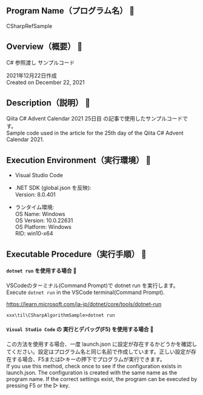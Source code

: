 ## Program Name（プログラム名） 👻
CSharpRefSample

## Overview（概要） 👻
C# 参照渡し サンプルコード<br>

2021年12月22日作成<br>
Created on December 22, 2021

## Description（説明） 👻
Qiita C# Advent Calendar 2021 25日目 の記事で使用したサンプルコードです。<br>
Sample code used in the article for the 25th day of the Qiita C# Advent Calendar 2021.

## Execution Environment（実行環境） 👻
* Visual Studio Code<br>
* .NET SDK (global.json を反映):<br>
Version:   8.0.401<br>

* ランタイム環境:<br>
 OS Name:     Windows<br>
 OS Version:  10.0.22631<br>
 OS Platform: Windows<br>
 RID:         win10-x64<br>

## Executable Procedure（実行手順） 👻

#### `dotnet run` を使用する場合 🌟
VSCodeのターミナル(Command Prompt)で dotnet run を実行します。<br>
Execute `dotnet run` in the VSCode terminal(Command Prompt).<br>

https://learn.microsoft.com/ja-jp/dotnet/core/tools/dotnet-run

```
xxx\til\CSharpAlgorithmSample>dotnet run
```

#### `Visual Studio Code` の 実行とデバッグ(F5) を使用する場合 🌟

この方法を使用する場合、一度 launch.json に設定が存在するかどうかを確認してください。設定はプログラム名と同じ名前で作成しています。正しい設定が存在する場合、F5または▷キーの押下でプログラムが実行できます。<br>
If you use this method, check once to see if the configuration exists in launch.json.
The configuration is created with the same name as the program name.
If the correct settings exist, the program can be executed by pressing F5 or the ▷ key.<br>
